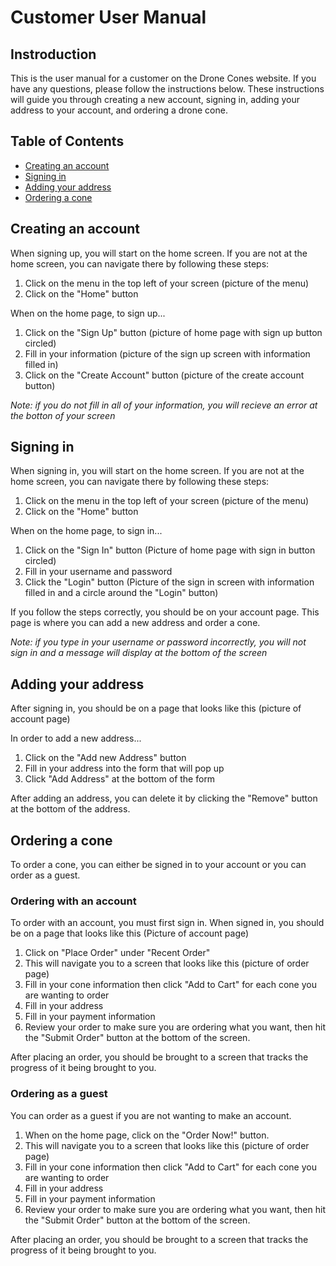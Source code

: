 # Customer User Manual

## Instroduction

This is the user manual for a customer on the Drone Cones website. If you have any questions, please follow the instructions below. These instructions will guide you through creating a new account, signing in, adding your address to your account, and ordering a drone cone.

## Table of Contents

* [Creating an account](#creating-an-account)
* [Signing in](#signing-in)
* [Adding your address](#adding-your-address)
* [Ordering a cone](#ordering-a-cone)

## Creating an account

When signing up, you will start on the home screen. If you are not at the home screen, you can navigate there by following these steps:

1. Click on the menu in the top left of your screen (picture of the menu)
2. Click on the "Home" button

When on the home page, to sign up...

1. Click on the "Sign Up" button
    (picture of home page with sign up button circled)
2. Fill in your information
    (picture of the sign up screen with information filled in)
3. Click on the "Create Account" button
    (picture of the create account button)

*Note: if you do not fill in all of your information, you will recieve an error at the botton of your screen*

## Signing in

When signing in, you will start on the home screen. If you are not at the home screen, you can navigate there by following these steps:

1. Click on the menu in the top left of your screen (picture of the menu)
2. Click on the "Home" button

When on the home page, to sign in...

1. Click on the "Sign In" button
    (Picture of home page with sign in button circled)
2. Fill in your username and password
3. Click the "Login" button
    (Picture of the sign in screen with information filled in and a circle around the "Login" button)

If you follow the steps correctly, you should be on your account page. This page is where you can add a new address and order a cone.

*Note: if you type in your username or password incorrectly, you will not sign in and a message will display at the bottom of the screen*

## Adding your address

After signing in, you should be on a page that looks like this (picture of account page)

In order to add a new address...

1. Click on the "Add new Address" button
2. Fill in your address into the form that will pop up
3. Click "Add Address" at the bottom of the form

After adding an address, you can delete it by clicking the "Remove" button at the bottom of the address.

## Ordering a cone

To order a cone, you can either be signed in to your account or you can order as a guest.

### Ordering with an account

To order with an account, you must first sign in. When signed in, you should be on a page that looks like this (Picture of account page)

1. Click on "Place Order" under "Recent Order"
2. This will navigate you to a screen that looks like this (picture of order page)
3. Fill in your cone information then click "Add to Cart" for each cone you are wanting to order
4. Fill in your address
5. Fill in your payment information
6. Review your order to make sure you are ordering what you want, then hit the "Submit Order" button at the bottom of the screen.

After placing an order, you should be brought to a screen that tracks the progress of it being brought to you.

### Ordering as a guest

You can order as a guest if you are not wanting to make an account.

1. When on the home page, click on the "Order Now!" button.
2. This will navigate you to a screen that looks like this (picture of order page)
3. Fill in your cone information then click "Add to Cart" for each cone you are wanting to order
4. Fill in your address
5. Fill in your payment information
6. Review your order to make sure you are ordering what you want, then hit the "Submit Order" button at the bottom of the screen.

After placing an order, you should be brought to a screen that tracks the progress of it being brought to you.
